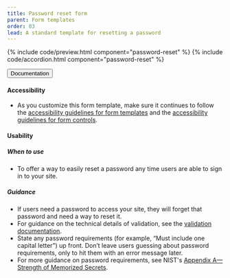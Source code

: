 ```yaml
---
title: Password reset form
parent: Form templates
order: 03
lead: A standard template for resetting a password
---
```


{% include code/preview.html component="password-reset" %}
{% include code/accordion.html component="password-reset" %}
<div class="usa-accordion usa-accordion--bordered">
  <button class="usa-button-unstyled usa-accordion__button"
      aria-expanded="true" aria-controls="password-reset-docs">
    Documentation
  </button>
  <div id="password-reset-docs" aria-hidden="false" class="usa-accordion__content usa prose site-prose">
    <h4 class="usa-heading">Accessibility</h4>
    <ul class="usa-content-list">
      <li>As you customize this form template, make sure it continues to follow the <a href="{{ site.baseurl }}/form-templates/">accessibility guidelines for form templates</a> and the <a href="{{ site.baseurl }}/form-controls/">accessibility guidelines for form controls</a>.</li>
    </ul>
    <h4 class="usa-heading">Usability</h4>
    <h5>When to use</h5>
    <ul class="usa-content-list">
      <li>To offer a way to easily reset a password any time users are able to sign in to your site.</li>
    </ul>
    <h5>Guidance</h5>
    <ul class="usa-content-list">
      <li>If users need a password to access your site, they will forget that password and need a way to reset it.</li>
      <li>For guidance on the technical details of validation, see the
        <a href="/components/form-controls/#validation">validation documentation</a>.</li>
      <li>State any password requirements (for example, “Must include one capital letter”) up front. Don’t leave users guessing about password requirements, only to hit them with an error message later.</li>
      <li>For more guidance on password requirements, see NIST's <a href="https://github.com/usnistgov/800-63-3/blob/nist-pages/sp800-63b/appA_memorized.md">Appendix A—Strength of Memorized Secrets</a>.</li>
    </ul>
  </div>
</div>
